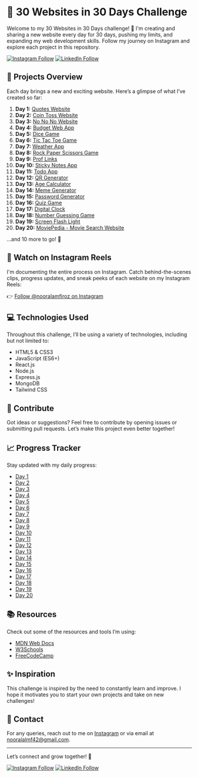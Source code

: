 # 🚀 30 Websites in 30 Days Challenge

Welcome to my 30 Websites in 30 Days challenge! 🎉 I'm creating and sharing a new website every day for 30 days, pushing my limits, and expanding my web development skills. Follow my journey on Instagram and explore each project in this repository.

[![Instagram Follow](https://img.shields.io/badge/Follow%20%40nooralamfiroz-E4405F?style=for-the-badge&logo=instagram&logoColor=white)](https://instagram.com/nooralamfiroz)
[![LinkedIn Follow](https://img.shields.io/badge/Follow%20%40noor--alam-0077B5?style=for-the-badge&logo=linkedin&logoColor=white)](https://www.linkedin.com/in/noor-alam-725639265/)

## 🌟 Projects Overview

Each day brings a new and exciting website. Here’s a glimpse of what I’ve created so far:

1. **Day 1:** [Quotes Website](https://github.com/nooralamf42/30_Days_30_Websites/tree/main/Day-1-QuotesWebsite)
2. **Day 2:** [Coin Toss Website](https://github.com/nooralamf42/30_Days_30_Websites/tree/main/Day-2-CoinTossWeb)
3. **Day 3:** [No No No Website](https://github.com/nooralamf42/30_Days_30_Websites/tree/main/Day-3-NoNoNo)
4. **Day 4:** [Budget Web App](https://github.com/nooralamf42/30_Days_30_Websites/tree/main/Day-4-BudgetWebApp)
5. **Day 5:** [Dice Game](https://github.com/nooralamf42/30_Days_30_Websites/tree/main/Day-5-DiceGame)
6. **Day 6:** [Tic Tac Toe Game](https://github.com/nooralamf42/30_Days_30_Websites/tree/main/Day-6-TicTacToe)
7. **Day 7:** [Weather App](https://github.com/nooralamf42/30_Days_30_Websites/tree/main/Day-7-WeatherApp)
8. **Day 8:** [Rock Paper Scissors Game](https://github.com/nooralamf42/30_Days_30_Websites/tree/main/Day-8-RockPaperScissorsGame)
9. **Day 9:** [Prof Links](https://github.com/nooralamf42/30_Days_30_Websites/tree/main/Day-9-ProfLinks)
10. **Day 10:** [Sticky Notes App](https://github.com/nooralamf42/30_Days_30_Websites/tree/main/Day-10-StickyNotes)
11. **Day 11:** [Todo App](https://github.com/nooralamf42/30_Days_30_Websites/tree/main/Day-11-TodoApp)
12. **Day 12:** [QR Generator](https://github.com/nooralamf42/30_Days_30_Websites/tree/main/Day-12-QRGenerator)
13. **Day 13:** [Age Calculator](https://github.com/nooralamf42/30_Days_30_Websites/tree/main/Day-13-AgeCalculator)
14. **Day 14:** [Meme Generator](https://github.com/nooralamf42/30_Days_30_Websites/tree/main/Day-14-MemeGenerator)
15. **Day 15:** [Password Generator](https://github.com/nooralamf42/30_Days_30_Websites/tree/main/Day-15-PasswordGenerator)
16. **Day 16:** [Quiz Game](https://github.com/nooralamf42/30_Days_30_Websites/tree/main/Day-16-QuizGame)
17. **Day 17:** [Digital Clock](https://github.com/nooralamf42/30_Days_30_Websites/tree/main/Day-17-DigitalClock)
18. **Day 18:** [Number Guessing Game](https://github.com/nooralamf42/30_Days_30_Websites/tree/main/Day-18-NumberGuessingGame)
19. **Day 19:** [Screen Flash Light](https://github.com/nooralamf42/30_Days_30_Websites/tree/main/Day-19-ScreenFlashLight)
20. **Day 20:** [MoviePedia - Movie Search Website](https://github.com/nooralamf42/30_Days_30_Websites/tree/main/Day-20-MoviePedia)

…and 10 more to go! 🚀

## 🎥 Watch on Instagram Reels

I'm documenting the entire process on Instagram. Catch behind-the-scenes clips, progress updates, and sneak peeks of each website on my Instagram Reels:

👉 [Follow @nooralamfiroz on Instagram](https://instagram.com/nooralamfiroz)

## 💻 Technologies Used

Throughout this challenge, I’ll be using a variety of technologies, including but not limited to:

- HTML5 & CSS3
- JavaScript (ES6+)
- React.js
- Node.js
- Express.js
- MongoDB
- Tailwind CSS

## 🤝 Contribute

Got ideas or suggestions? Feel free to contribute by opening issues or submitting pull requests. Let’s make this project even better together!

## 📈 Progress Tracker

Stay updated with my daily progress:

- [Day 1](https://github.com/nooralamf42/30_Days_30_Websites/tree/main/Day-1-QuotesWebsite)
- [Day 2](https://github.com/nooralamf42/30_Days_30_Websites/tree/main/Day-2-CoinTossWeb)
- [Day 3](https://github.com/nooralamf42/30_Days_30_Websites/tree/main/Day-3-NoNoNo)
- [Day 4](https://github.com/nooralamf42/30_Days_30_Websites/tree/main/Day-4-BudgetWebApp)
- [Day 5](https://github.com/nooralamf42/30_Days_30_Websites/tree/main/Day-5-DiceGame)
- [Day 6](https://github.com/nooralamf42/30_Days_30_Websites/tree/main/Day-6-TicTacToe)
- [Day 7](https://github.com/nooralamf42/30_Days_30_Websites/tree/main/Day-7-WeatherApp)
- [Day 8](https://github.com/nooralamf42/30_Days_30_Websites/tree/main/Day-8-RockPaperScissorsGame)
- [Day 9](https://github.com/nooralamf42/30_Days_30_Websites/tree/main/Day-9-ProfLinks)
- [Day 10](https://github.com/nooralamf42/30_Days_30_Websites/tree/main/Day-10-StickyNotes)
- [Day 11](https://github.com/nooralamf42/30_Days_30_Websites/tree/main/Day-11-TodoApp)
- [Day 12](https://github.com/nooralamf42/30_Days_30_Websites/tree/main/Day-12-QRGenerator)
- [Day 13](https://github.com/nooralamf42/30_Days_30_Websites/tree/main/Day-13-AgeCalculator)
- [Day 14](https://github.com/nooralamf42/30_Days_30_Websites/tree/main/Day-14-MemeGenerator)
- [Day 15](https://github.com/nooralamf42/30_Days_30_Websites/tree/main/Day-15-PasswordGenerator)
- [Day 16](https://github.com/nooralamf42/30_Days_30_Websites/tree/main/Day-16-QuizGame)
- [Day 17](https://github.com/nooralamf42/30_Days_30_Websites/tree/main/Day-17-DigitalClock)
- [Day 18](https://github.com/nooralamf42/30_Days_30_Websites/tree/main/Day-18-NumberGuessingGame)
- [Day 19](https://github.com/nooralamf42/30_Days_30_Websites/tree/main/Day-19-ScreenFlashLight)
- [Day 20](https://github.com/nooralamf42/30_Days_30_Websites/tree/main/Day-20-MoviePedia)



## 📚 Resources

Check out some of the resources and tools I’m using:

- [MDN Web Docs](https://developer.mozilla.org/)
- [W3Schools](https://www.w3schools.com/)
- [FreeCodeCamp](https://www.freecodecamp.org/)

## ✨ Inspiration

This challenge is inspired by the need to constantly learn and improve. I hope it motivates you to start your own projects and take on new challenges!

## 📧 Contact

For any queries, reach out to me on [Instagram](https://instagram.com/nooralamfiroz) or via email at nooralalmf42@gmail.com.

---

Let’s connect and grow together! 🌟

[![Instagram Follow](https://img.shields.io/badge/Follow%20%40nooralamfiroz-E4405F?style=for-the-badge&logo=instagram&logoColor=white)](https://instagram.com/nooralamfiroz)
[![LinkedIn Follow](https://img.shields.io/badge/Follow%20%40noor--alam-0077B5?style=for-the-badge&logo=linkedin&logoColor=white)](https://www.linkedin.com/in/noor-alam-725639265/)